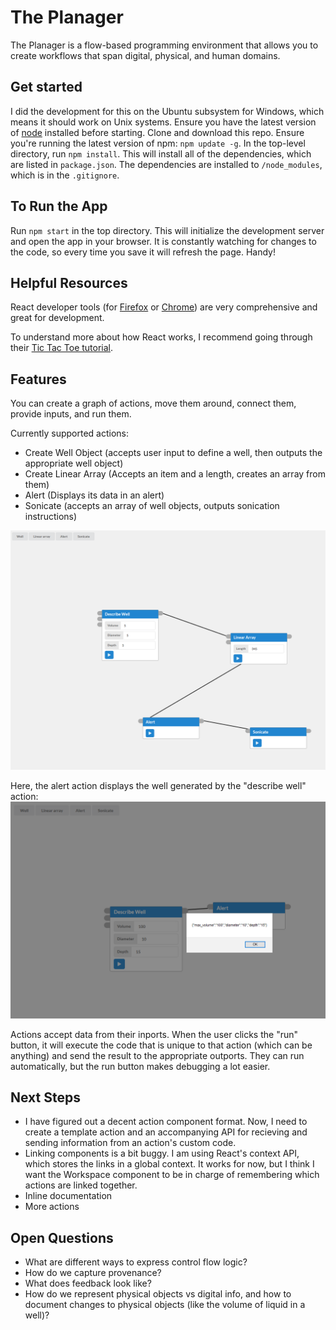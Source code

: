 # The Planager

The Planager is a flow-based programming environment that allows you to create
workflows that span digital, physical, and human domains.

## Get started

I did the development for this on the Ubuntu subsystem for Windows, which means
it should work on Unix systems. Ensure you have the latest version of
[node](https://nodejs.org/en/) installed before starting. Clone and download
this repo. Ensure you're running the latest version of npm: `npm update -g`. In
the top-level directory, run `npm install`. This will install all of the
dependencies, which are listed in `package.json`. The dependencies are installed
to `/node_modules`, which is in the `.gitignore`.

## To Run the App

Run `npm start` in the top directory. This will initialize the development
server and open the app in your browser. It is constantly watching for changes
to the code, so every time you save it will refresh the page. Handy!

## Helpful Resources

React developer tools (for
[Firefox](https://addons.mozilla.org/en-US/firefox/addon/react-devtools/) or
[Chrome](https://chrome.google.com/webstore/detail/react-developer-tools/fmkadmapgofadopljbjfkapdkoienihi))
are very comprehensive and great for development.

To understand more about how React works, I recommend going through their
[Tic Tac Toe tutorial](https://reactjs.org/tutorial/tutorial.html).

## Features

You can create a graph of actions, move them around, connect them, provide
inputs, and run them.

Currently supported actions:

- Create Well Object (accepts user input to define a well, then outputs the
  appropriate well object)
- Create Linear Array (Accepts an item and a length, creates an array from them)
- Alert (Displays its data in an alert)
- Sonicate (accepts an array of well objects, outputs sonication instructions)

![graph](docs/evolution/2020_10_28.png)

Here, the alert action displays the well generated by the "describe well"
action: ![alert](docs/evolution/2020_10_28_alert.png)

Actions accept data from their inports. When the user clicks the "run" button,
it will execute the code that is unique to that action (which can be anything)
and send the result to the appropriate outports. They can run automatically, but
the run button makes debugging a lot easier.

## Next Steps

- I have figured out a decent action component format. Now, I need to create a
  template action and an accompanying API for recieving and sending information
  from an action's custom code.
- Linking components is a bit buggy. I am using React's context API, which
  stores the links in a global context. It works for now, but I think I want the
  Workspace component to be in charge of remembering which actions are linked
  together.
- Inline documentation
- More actions

## Open Questions

- What are different ways to express control flow logic?
- How do we capture provenance?
- What does feedback look like?
- How do we represent physical objects vs digital info, and how to document
  changes to physical objects (like the volume of liquid in a well)?
